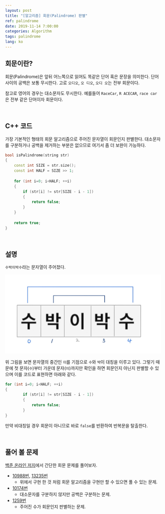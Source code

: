 ```yaml
---
layout: post
title: "[알고리즘] 회문(Palindrome) 판별"
ref: palindrome
date: 2019-11-14 7:00:00
categories: Algorithm
tags: palindrome
lang: ko
---
```


## **회문이란?**

회문(Palindrome)은 앞뒤 어느쪽으로 읽어도 똑같은 단어 혹은 문장을 의미한다. 단어 사이의 공백은 보통 무시한다.
고로 `오디오`, `오 디오`, `오디 오`는 전부 회문이다.

참고로 영어의 경우는 대소문자도 무시한다. 예를들어 `RaceCar`, `R ACECAR`, `race car`은 전부 같은 단어이자 회문이다.

<br>

## **C++ 코드**
가장 기본적인 형태의 회문 알고리즘으로 주어진 문자열이 회문인지 판별한다. 대소문자를 구분하거나 공백을 제거하는 부분은 없으므로 여기서 좀 더 보완이 가능하다.

```cpp
bool isPalindrome(string str)
{
    const int SIZE = str.size();
    const int HALF = SIZE >> 1;

    for (int i=0; i<HALF; ++i)
    {
        if (str[i] != str[SIZE - i - 1])
        {
            return false;
        }   
    }

    return true;
}
```

<br>

## **설명**

`수박이박수`라는 문자열이 주어졌다.

![Palindrome](/assets/images/algorithm/palindrome/normal/palindrome-ko.jpg)

위 그림을 보면 문자열의 중간인 `이`를 기점으로 `수`와 `박`이 대칭을 이루고 있다. 
그렇기 때문에  첫 문자(`수`)부터 가운데 문자(`이`)까지만 확인을 하면 회문인지 아닌지 판별할 수 있으며 이를 코드로 표현하면 아래와 같다.
```cpp
for (int i=0; i<HALF; ++i)
{
        if (str[i] != str[SIZE - i - 1]) 
        { 
            return false;
        }
}
```

만약 비대칭일 경우 회문이 아니므로 바로 `false`를 반환하여 반복문을 탈출한다.

<br>

## **풀어 볼 문제**
[백준 온라인 저지](https://www.acmicpc.net/problemset?search=%ED%8C%B0%EB%A6%B0%EB%93%9C%EB%A1%AC)에서 간단한 회문 문제를 풀어보자.

- [10988번](https://www.acmicpc.net/problem/10988), [13235번](https://www.acmicpc.net/problem/13235)
  + 위에서 구현 한 것 처럼 회문 알고리즘을 구현만 할 수 있으면 풀 수 있는 문제.
- [10174번](https://www.acmicpc.net/problem/10174)
  + 대소문자를 구분하지 않지만 공백은 구분하는 문제.
- [1259번](https://www.acmicpc.net/problem/1259)
  + 주어진 수가 회문인지 판별하는 문제.
